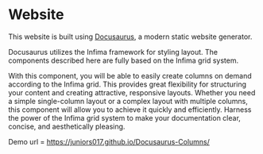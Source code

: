 
# Website

This website is built using [Docusaurus](https://docusaurus.io/), a modern static website generator.

Docusaurus utilizes the Infima framework for styling layout. The components described here are fully based on the Infima grid system.

With this component, you will be able to easily create columns on demand according to the Infima grid. This provides great flexibility for structuring your content and creating attractive, responsive layouts. Whether you need a simple single-column layout or a complex layout with multiple columns, this component will allow you to achieve it quickly and efficiently. Harness the power of the Infima grid system to make your documentation clear, concise, and aesthetically pleasing.

Demo url = https://juniors017.github.io/Docusaurus-Columns/ 

